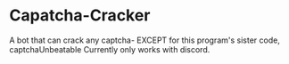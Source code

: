 # Capatcha-Cracker
A bot that can crack any captcha- EXCEPT for this program's sister code, captchaUnbeatable
Currently only works with discord.
